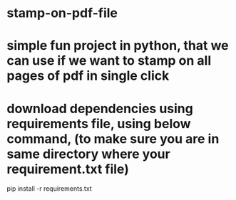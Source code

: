 # stamp-on-pdf-file

# simple fun project in python, that we can use if we want to stamp on all pages of pdf in single click

# download dependencies using requirements file, using below command, (to make sure you are in same directory where your requirement.txt file)
   pip install -r requirements.txt
